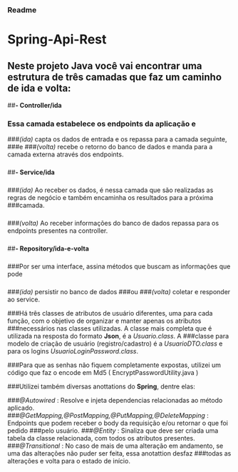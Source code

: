 ### Readme 

# **Spring-Api-Rest**

## Neste projeto Java você vai encontrar uma estrutura de três camadas que faz um caminho de ida e volta:

##**- Controller/ida**

### Essa camada estabelece os endpoints da aplicação e 

###*(ida)* capta os dados de entrada e os repassa para a camada seguinte,
###e
###*(volta)* recebe o retorno do banco de dados e manda para a camada externa através dos endpoints.
###
##**- Service/ida**
###
###*(ida)* Ao receber os dados, é nessa camada que são realizadas as regras de negócio e também encaminha os resultados para a próxima ###camada.
###
###*(volta)* Ao receber informações do banco de dados repassa para os endpoints presentes na controller.
###
##**- Repository/ida-e-volta**
###
###Por ser uma interface, assina métodos que buscam as informações que pode   
###
###*(ida)* persistir no banco de dados
###ou 
###*(volta)* coletar e responder ao service.


###Há três classes de atributos de usuário diferentes, uma para cada função, com o objetivo de organizar e manter apenas os atributos ###necessários nas classes utilizadas. A classe mais completa que é utilizada na resposta do formato **Json**, é a *Usuario.class*. A ###classe para modelo de criação de usuário (registro/cadastro) é a *UsuarioDTO.class* e para os logins *UsuarioLoginPassword.class*.

###Para que as senhas não fiquem completamente expostas, utilizei um código que faz o encode em Md5 ( EncryptPasswordUtility.java )

###Utilizei também diversas anottations do **Spring**, dentre elas: 

###*@Autowired* : Resolve e injeta dependencias relacionadas ao método aplicado.
###*@GetMapping,@PostMapping,@PutMapping,@DeleteMapping* : Endpoints que podem receber o body da requisição e/ou retornar o que foi pedido ###pelo usuário.
###*@Entity* : Sinaliza que deve ser criada uma tabela da classe relacionada, com todos os atributos presentes. 
###*@Transitional* : No caso de mais de uma alteração em andamento, se uma das alterações não puder ser feita, essa anotattion desfaz ###todas as alterações e volta para o estado de início. 




